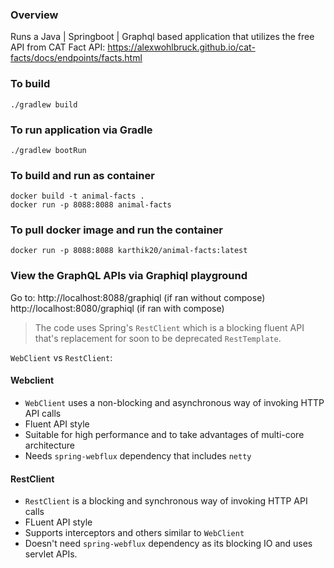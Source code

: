 ### Overview

Runs a Java | Springboot | Graphql based application that utilizes the free API from CAT Fact API: https://alexwohlbruck.github.io/cat-facts/docs/endpoints/facts.html

### To build
`./gradlew build`

### To run application via Gradle
`./gradlew bootRun`


### To build and run as container

```
docker build -t animal-facts .
docker run -p 8088:8088 animal-facts
```

### To pull docker image and run the container
```
docker run -p 8088:8088 karthik20/animal-facts:latest
```

### View the GraphQL APIs via Graphiql playground

Go to: 
http://localhost:8088/graphiql (if ran without compose)
http://localhost:8080/graphiql (if ran with compose)


> The code uses Spring's `RestClient` which is a blocking fluent API that's replacement for soon to be deprecated `RestTemplate`.

`WebClient` vs `RestClient`:

#### Webclient 
- `WebClient` uses a non-blocking and asynchronous way of invoking HTTP API calls
- Fluent API style
- Suitable for high performance and to take advantages of multi-core architecture
- Needs `spring-webflux` dependency that includes `netty`

#### RestClient
- `RestClient` is a blocking and synchronous way of invoking HTTP API calls
- FLuent API style
- Supports interceptors and others similar to `WebClient`
- Doesn't need `spring-webflux` dependency as its blocking IO and uses servlet APIs.